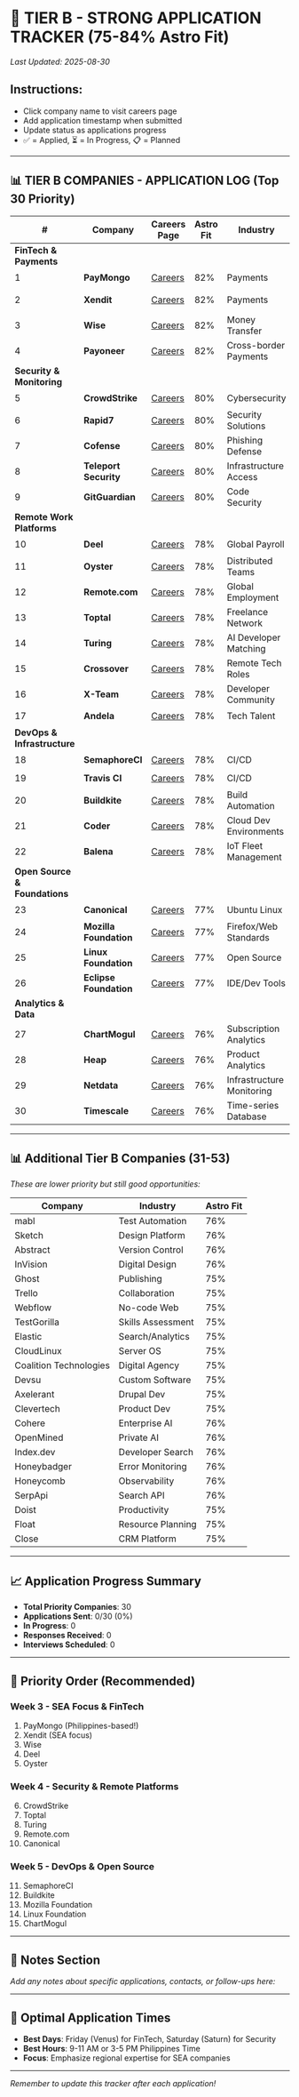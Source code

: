 # 🌟 TIER B - STRONG APPLICATION TRACKER (75-84% Astro Fit)

*Last Updated: 2025-08-30*

## Instructions:
- Click company name to visit careers page
- Add application timestamp when submitted
- Update status as applications progress
- ✅ = Applied, ⏳ = In Progress, 📋 = Planned

---

## 📊 TIER B COMPANIES - APPLICATION LOG (Top 30 Priority)

| # | Company | Careers Page | Astro Fit | Industry | Region Focus | Application Sent | Status |
|---|---------|--------------|-----------|----------|--------------|------------------|--------|
| **FinTech & Payments** |
| 1 | **PayMongo** | [Careers](https://paymongo.com/careers) | 82% | Payments | Philippines | | 📋 |
| 2 | **Xendit** | [Careers](https://www.xendit.co/en/careers/) | 82% | Payments | Southeast Asia | | 📋 |
| 3 | **Wise** | [Careers](https://www.wise.jobs/) | 82% | Money Transfer | Global | | 📋 |
| 4 | **Payoneer** | [Careers](https://www.payoneer.com/careers/) | 82% | Cross-border Payments | Global | | 📋 |
| **Security & Monitoring** |
| 5 | **CrowdStrike** | [Careers](https://www.crowdstrike.com/careers/) | 80% | Cybersecurity | Global | | 📋 |
| 6 | **Rapid7** | [Careers](https://www.rapid7.com/careers/) | 80% | Security Solutions | Global | | 📋 |
| 7 | **Cofense** | [Careers](https://cofense.com/company/careers/) | 80% | Phishing Defense | Global | | 📋 |
| 8 | **Teleport Security** | [Careers](https://goteleport.com/careers/) | 80% | Infrastructure Access | Global | | 📋 |
| 9 | **GitGuardian** | [Careers](https://www.gitguardian.com/careers) | 80% | Code Security | Global | | 📋 |
| **Remote Work Platforms** |
| 10 | **Deel** | [Careers](https://www.deel.com/careers) | 78% | Global Payroll | Global | | 📋 |
| 11 | **Oyster** | [Careers](https://www.oysterhr.com/careers) | 78% | Distributed Teams | Global | | 📋 |
| 12 | **Remote.com** | [Careers](https://remote.com/careers) | 78% | Global Employment | Global | | 📋 |
| 13 | **Toptal** | [Careers](https://www.toptal.com/careers) | 78% | Freelance Network | Global | | 📋 |
| 14 | **Turing** | [Careers](https://www.turing.com/careers) | 78% | AI Developer Matching | Global | | 📋 |
| 15 | **Crossover** | [Careers](https://www.crossover.com/jobs) | 78% | Remote Tech Roles | Global | | 📋 |
| 16 | **X-Team** | [Careers](https://x-team.com/join/) | 78% | Developer Community | Global | | 📋 |
| 17 | **Andela** | [Careers](https://andela.com/careers/) | 78% | Tech Talent | Global | | 📋 |
| **DevOps & Infrastructure** |
| 18 | **SemaphoreCI** | [Careers](https://semaphoreci.com/careers) | 78% | CI/CD | Global | | 📋 |
| 19 | **Travis CI** | [Careers](https://www.travis-ci.com/careers/) | 78% | CI/CD | Global | | 📋 |
| 20 | **Buildkite** | [Careers](https://buildkite.com/careers) | 78% | Build Automation | Global | | 📋 |
| 21 | **Coder** | [Careers](https://coder.com/careers) | 78% | Cloud Dev Environments | Global | | 📋 |
| 22 | **Balena** | [Careers](https://www.balena.io/careers/) | 78% | IoT Fleet Management | Global | | 📋 |
| **Open Source & Foundations** |
| 23 | **Canonical** | [Careers](https://canonical.com/careers) | 77% | Ubuntu Linux | Global | | 📋 |
| 24 | **Mozilla Foundation** | [Careers](https://careers.mozilla.org/) | 77% | Firefox/Web Standards | Global | | 📋 |
| 25 | **Linux Foundation** | [Careers](https://www.linuxfoundation.org/careers) | 77% | Open Source | Global | | 📋 |
| 26 | **Eclipse Foundation** | [Careers](https://www.eclipse.org/org/foundation/jobs.php) | 77% | IDE/Dev Tools | Global | | 📋 |
| **Analytics & Data** |
| 27 | **ChartMogul** | [Careers](https://chartmogul.com/jobs/) | 76% | Subscription Analytics | Global | | 📋 |
| 28 | **Heap** | [Careers](https://heap.io/careers) | 76% | Product Analytics | Global | | 📋 |
| 29 | **Netdata** | [Careers](https://www.netdata.cloud/careers/) | 76% | Infrastructure Monitoring | Global | | 📋 |
| 30 | **Timescale** | [Careers](https://www.timescale.com/careers) | 76% | Time-series Database | Global | | 📋 |

---

## 📊 Additional Tier B Companies (31-53)

*These are lower priority but still good opportunities:*

| Company | Industry | Astro Fit |
|---------|----------|-----------|
| mabl | Test Automation | 76% |
| Sketch | Design Platform | 76% |
| Abstract | Version Control | 76% |
| InVision | Digital Design | 76% |
| Ghost | Publishing | 75% |
| Trello | Collaboration | 75% |
| Webflow | No-code Web | 75% |
| TestGorilla | Skills Assessment | 75% |
| Elastic | Search/Analytics | 75% |
| CloudLinux | Server OS | 75% |
| Coalition Technologies | Digital Agency | 75% |
| Devsu | Custom Software | 75% |
| Axelerant | Drupal Dev | 75% |
| Clevertech | Product Dev | 75% |
| Cohere | Enterprise AI | 76% |
| OpenMined | Private AI | 76% |
| Index.dev | Developer Search | 76% |
| Honeybadger | Error Monitoring | 76% |
| Honeycomb | Observability | 76% |
| SerpApi | Search API | 76% |
| Doist | Productivity | 75% |
| Float | Resource Planning | 75% |
| Close | CRM Platform | 75% |

---

## 📈 Application Progress Summary

- **Total Priority Companies**: 30
- **Applications Sent**: 0/30 (0%)
- **In Progress**: 0
- **Responses Received**: 0
- **Interviews Scheduled**: 0

---

## 🎯 Priority Order (Recommended)

### Week 3 - SEA Focus & FinTech
1. PayMongo (Philippines-based!)
2. Xendit (SEA focus)
3. Wise
4. Deel
5. Oyster

### Week 4 - Security & Remote Platforms
6. CrowdStrike
7. Toptal
8. Turing
9. Remote.com
10. Canonical

### Week 5 - DevOps & Open Source
11. SemaphoreCI
12. Buildkite
13. Mozilla Foundation
14. Linux Foundation
15. ChartMogul

---

## 📝 Notes Section

*Add any notes about specific applications, contacts, or follow-ups here:*

---

## 🔮 Optimal Application Times
- **Best Days**: Friday (Venus) for FinTech, Saturday (Saturn) for Security
- **Best Hours**: 9-11 AM or 3-5 PM Philippines Time
- **Focus**: Emphasize regional expertise for SEA companies

---

*Remember to update this tracker after each application!*